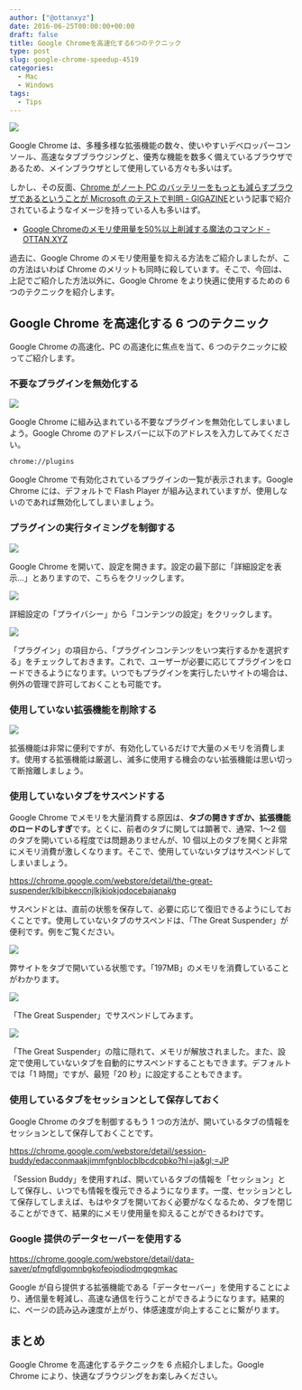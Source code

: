 ```yaml
---
author: ["@ottanxyz"]
date: 2016-06-25T00:00:00+00:00
draft: false
title: Google Chromeを高速化する6つのテクニック
type: post
slug: google-chrome-speedup-4519
categories:
  - Mac
  - Windows
tags:
  - Tips
---
```


![](/uploads/2016/06/160625-576e80aa58cc5.jpg)

Google Chrome は、多種多様な拡張機能の数々、使いやすいデベロッパーコンソール、高速なタブブラウジングと、優秀な機能を数多く備えているブラウザであるため、メインブラウザとして使用している方々も多いはず。

しかし、その反面、[Chrome がノート PC のバッテリーをもっとも減らすブラウザであるということが Microsoft のテストで判明 - GIGAZINE](http://gigazine.net/news/20160621-power-efficient-browser/)という記事で紹介されているようなイメージを持っている人も多いはず。

* [Google Chromeのメモリ使用量を50%以上削減する魔法のコマンド - OTTAN.XYZ](/posts/2014/09/chrome-memory-reduce-219/)

過去に、Google Chrome のメモリ使用量を抑える方法をご紹介しましたが、この方法はいわば Chrome のメリットも同時に殺しています。そこで、今回は、上記でご紹介した方法以外に、Google Chrome をより快適に使用するための 6 つのテクニックを紹介します。

## Google Chrome を高速化する 6 つのテクニック

Google Chrome の高速化、PC の高速化に焦点を当て、6 つのテクニックに絞ってご紹介します。

### 不要なプラグインを無効化する

![](/uploads/2016/06/160625-576e84589c6a3.png)

Google Chrome に組み込まれている不要なプラグインを無効化してしまいましよう。Google Chrome のアドレスバーに以下のアドレスを入力してみてください。

    chrome://plugins

Google Chrome で有効化されているプラグインの一覧が表示されます。Google Chrome には、デフォルトで Flash Player が組み込まれていますが、使用しないのであれば無効化してしまいましょう。

### プラグインの実行タイミングを制御する

![](/uploads/2016/06/160625-576e84ca0239e.png)

Google Chrome を開いて、設定を開きます。設定の最下部に「詳細設定を表示...」とありますので、こちらをクリックします。

![](/uploads/2016/06/160625-576e84d29b92b.png)

詳細設定の「プライバシー」から「コンテンツの設定」をクリックします。

![](/uploads/2016/06/160625-576e84df1e1f7.png)

「プラグイン」の項目から、「プラグインコンテンツをいつ実行するかを選択する」をチェックしておきます。これで、ユーザーが必要に応じてプラグインをロードできるようになります。いつでもプラグインを実行したいサイトの場合は、例外の管理で許可しておくことも可能です。

### 使用していない拡張機能を削除する

![](/uploads/2016/06/160625-576e8592e3b3c.png)

拡張機能は非常に便利ですが、有効化しているだけで大量のメモリを消費します。使用する拡張機能は厳選し、滅多に使用する機会のない拡張機能は思い切って断捨離しましょう。

### 使用していないタブをサスペンドする

Google Chrome でメモリを大量消費する原因は、**タブの開きすぎか、拡張機能のロードのしすぎ**です。とくに、前者のタブに関しては顕著で、通常、1〜2 個のタブを開いている程度では問題ありませんが、10 個以上のタブを開くと非常にメモリ消費が激しくなります。そこで、使用していないタブはサスペンドしてしまいましょう。

https://chrome.google.com/webstore/detail/the-great-suspender/klbibkeccnjlkjkiokjodocebajanakg

サスペンドとは、直前の状態を保存して、必要に応じて復旧できるようにしておくことです。使用していないタブのサスペンドは、「The Great Suspender」が便利です。例をご覧ください。

![](/uploads/2016/06/160625-576e85d13b319.png)

弊サイトをタブで開いている状態です。「197MB」のメモリを消費していることがわかります。

![](/uploads/2016/06/160625-576e85d9e17af.png)

「The Great Suspender」でサスペンドしてみます。

![](/uploads/2016/06/160625-576e85e1843e1.png)

「The Great Suspender」の陰に隠れて、メモリが解放されました。また、設定で使用していないタブを自動的にサスペンドすることもできます。デフォルトでは「1 時間」ですが、最短「20 秒」に設定することもできます。

### 使用しているタブをセッションとして保存しておく

Google Chrome のタブを制御するもう 1 つの方法が、開いているタブの情報をセッションとして保存しておくことです。

https://chrome.google.com/webstore/detail/session-buddy/edacconmaakjimmfgnblocblbcdcpbko?hl=ja&gl;=JP

「Session Buddy」を使用すれば、開いているタブの情報を「セッション」として保存し、いつでも情報を復元できるようになります。一度、セッションとして保存してしまえば、もはやタブを開いておく必要がなくなるため、タブを閉じることができて、結果的にメモリ使用量を抑えることができるわけです。

### Google 提供のデータセーバーを使用する

https://chrome.google.com/webstore/detail/data-saver/pfmgfdlgomnbgkofeojodiodmgpgmkac

Google が自ら提供する拡張機能である「データセーバー」を使用することにより、通信量を軽減し、高速な通信を行うことができるようになります。結果的に、ページの読み込み速度が上がり、体感速度が向上することに繋がります。

## まとめ

Google Chrome を高速化するテクニックを 6 点紹介しました。Google Chrome により、快適なブラウジングをお楽しみください。
